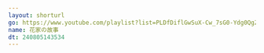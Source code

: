```yaml
---
layout: shorturl
go: https://www.youtube.com/playlist?list=PLDfDiflGwSuX-Cw_7sG0-Ydg0QgZU9Pad
name: 花家の故事
dt: 240805143534
---
```


